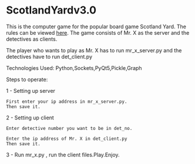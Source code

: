 # ScotlandYardv3.0


This is the computer game for the popular board game Scotland Yard. The rules can be viewed [here](https://plentifun.com/rules-to-play-scotland-yard-board-game). The game consists of Mr. X as the server and the detectives as clients.

The player who wants to play as Mr. X has to run mr_x_server.py and the detectives have to run det_client.py

Technologies Used: Python,Sockets,PyQt5,Pickle,Graph 

Steps to operate:

1 - Setting up server

    First enter your ip address in mr_x_server.py.
    Then save it.

2 - Setting up client

    Enter detective number you want to be in det_no.

    Enter the ip address of Mr. X in det_client.py
    Then save it.

3 - Run mr_x.py , run the client files.Play.Enjoy.
